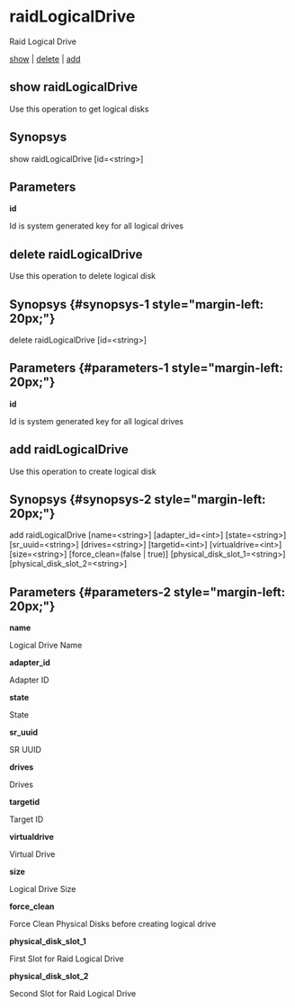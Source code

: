 # raidLogicalDrive

Raid Logical Drive

[show](#show%20raidLogicalDrive) | [delete](#delete%20raidLogicalDrive) | [add](#add%20raidLogicalDrive)

## show raidLogicalDrive

Use this operation to get logical disks

## Synopsys 

show raidLogicalDrive \[id=&lt;string&gt;\]

## Parameters 

**id**

Id is system generated key for all logical drives

## delete raidLogicalDrive

Use this operation to delete logical disk

## Synopsys {#synopsys-1 style="margin-left: 20px;"}

delete raidLogicalDrive \[id=&lt;string&gt;\]

## Parameters {#parameters-1 style="margin-left: 20px;"}

**id**

Id is system generated key for all logical drives

## add raidLogicalDrive

Use this operation to create logical disk

## Synopsys {#synopsys-2 style="margin-left: 20px;"}

add raidLogicalDrive \[name=&lt;string&gt;\] \[adapter\_id=&lt;int&gt;\] \[state=&lt;string&gt;\] \[sr\_uuid=&lt;string&gt;\] \[drives=&lt;string&gt;\] \[targetid=&lt;int&gt;\] \[virtualdrive=&lt;int&gt;\] \[size=&lt;string&gt;\] \[force\_clean=(false | true)\] \[physical\_disk\_slot\_1=&lt;string&gt;\] \[physical\_disk\_slot\_2=&lt;string&gt;\]

## Parameters {#parameters-2 style="margin-left: 20px;"}

**name**

Logical Drive Name

**adapter\_id**

Adapter ID

**state**

State

**sr\_uuid**

SR UUID

**drives**

Drives

**targetid**

Target ID

**virtualdrive**

Virtual Drive

**size**

Logical Drive Size

**force\_clean**

Force Clean Physical Disks before creating logical drive

**physical\_disk\_slot\_1**

First Slot for Raid Logical Drive

**physical\_disk\_slot\_2**

Second Slot for Raid Logical Drive
